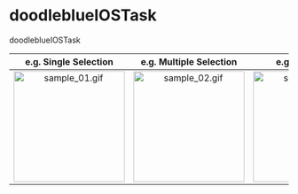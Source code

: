 # doodleblueIOSTask
doodleblueIOSTask


|e.g. Single Selection|e.g. Multiple Selection|e.g. Sample Gif|
|:---:|:---:|:---:|
|<img src="https://github.com/sUdayBhaksar/doodleblueIOSTask/blob/master/Simulator%20Screen%20Shot%20-%20iPhone%2011%20Pro%20Max%20-%202020-07-07%20at%2016.02.40.png" alt="sample_01.gif" width="200px" /> | <img src="https://github.com/sUdayBhaksar/doodleblueIOSTask/blob/master/Simulator%20Screen%20Shot%20-%20iPhone%2011%20Pro%20Max%20-%202020-07-07%20at%2016.02.45.png" alt="sample_02.gif" width="200px" />| <img src="https://github.com/sUdayBhaksar/doodleblueIOSTask/blob/master/sampleIosOne.gif" alt="sample_03.gif" width="200px" />
